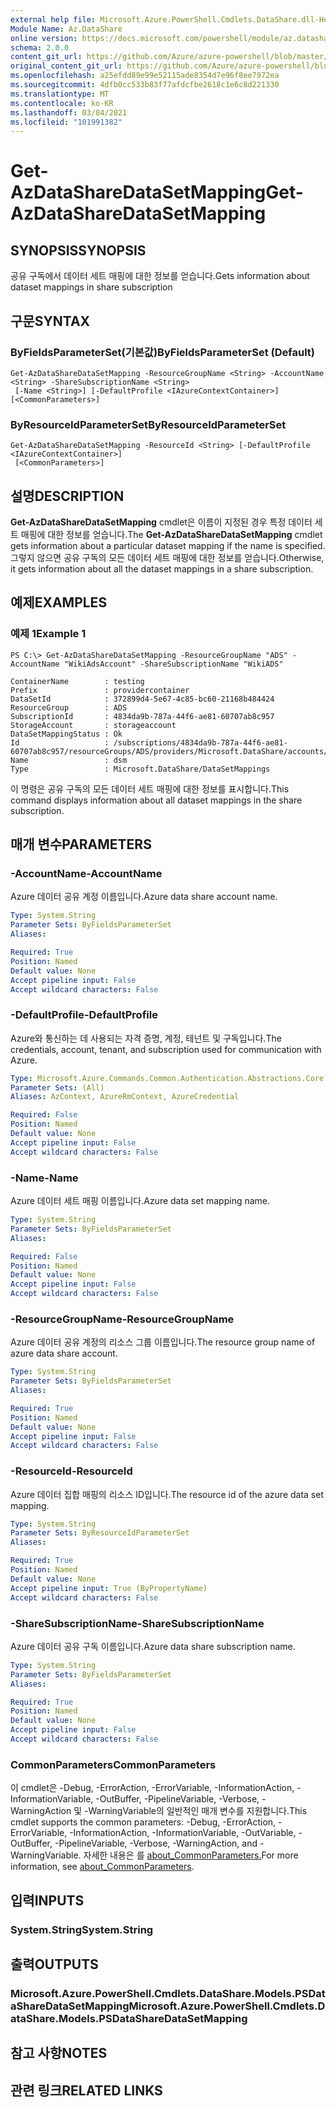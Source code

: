 ```yaml
---
external help file: Microsoft.Azure.PowerShell.Cmdlets.DataShare.dll-Help.xml
Module Name: Az.DataShare
online version: https://docs.microsoft.com/powershell/module/az.datashare/get-azdatasharedatasetmapping
schema: 2.0.0
content_git_url: https://github.com/Azure/azure-powershell/blob/master/src/DataShare/DataShare/help/Get-AzDataShareDataSetMapping.md
original_content_git_url: https://github.com/Azure/azure-powershell/blob/master/src/DataShare/DataShare/help/Get-AzDataShareDataSetMapping.md
ms.openlocfilehash: a25efdd89e99e52115ade8354d7e96f8ee7972ea
ms.sourcegitcommit: 4dfb0cc533b83f77afdcfbe2618c1e6c8d221330
ms.translationtype: MT
ms.contentlocale: ko-KR
ms.lasthandoff: 03/04/2021
ms.locfileid: "101991382"
---
```

# <span data-ttu-id="ff7c5-101">Get-AzDataShareDataSetMapping</span><span class="sxs-lookup"><span data-stu-id="ff7c5-101">Get-AzDataShareDataSetMapping</span></span>

## <span data-ttu-id="ff7c5-102">SYNOPSIS</span><span class="sxs-lookup"><span data-stu-id="ff7c5-102">SYNOPSIS</span></span>
<span data-ttu-id="ff7c5-103">공유 구독에서 데이터 세트 매핑에 대한 정보를 얻습니다.</span><span class="sxs-lookup"><span data-stu-id="ff7c5-103">Gets information about dataset mappings in share subscription</span></span>

## <span data-ttu-id="ff7c5-104">구문</span><span class="sxs-lookup"><span data-stu-id="ff7c5-104">SYNTAX</span></span>

### <span data-ttu-id="ff7c5-105">ByFieldsParameterSet(기본값)</span><span class="sxs-lookup"><span data-stu-id="ff7c5-105">ByFieldsParameterSet (Default)</span></span>
```
Get-AzDataShareDataSetMapping -ResourceGroupName <String> -AccountName <String> -ShareSubscriptionName <String>
 [-Name <String>] [-DefaultProfile <IAzureContextContainer>] [<CommonParameters>]
```

### <span data-ttu-id="ff7c5-106">ByResourceIdParameterSet</span><span class="sxs-lookup"><span data-stu-id="ff7c5-106">ByResourceIdParameterSet</span></span>
```
Get-AzDataShareDataSetMapping -ResourceId <String> [-DefaultProfile <IAzureContextContainer>]
 [<CommonParameters>]
```

## <span data-ttu-id="ff7c5-107">설명</span><span class="sxs-lookup"><span data-stu-id="ff7c5-107">DESCRIPTION</span></span>
<span data-ttu-id="ff7c5-108">**Get-AzDataShareDataSetMapping** cmdlet은 이름이 지정된 경우 특정 데이터 세트 매핑에 대한 정보를 얻습니다.</span><span class="sxs-lookup"><span data-stu-id="ff7c5-108">The **Get-AzDataShareDataSetMapping** cmdlet gets information about a particular dataset mapping if the name is specified.</span></span> <span data-ttu-id="ff7c5-109">그렇지 않으면 공유 구독의 모든 데이터 세트 매핑에 대한 정보를 얻습니다.</span><span class="sxs-lookup"><span data-stu-id="ff7c5-109">Otherwise, it gets information about all the dataset mappings in a share subscription.</span></span> 

## <span data-ttu-id="ff7c5-110">예제</span><span class="sxs-lookup"><span data-stu-id="ff7c5-110">EXAMPLES</span></span>

### <span data-ttu-id="ff7c5-111">예제 1</span><span class="sxs-lookup"><span data-stu-id="ff7c5-111">Example 1</span></span>
```
PS C:\> Get-AzDataShareDataSetMapping -ResourceGroupName "ADS" -AccountName "WikiAdsAccount" -ShareSubscriptionName "WikiADS"

ContainerName        : testing
Prefix               : providercontainer
DataSetId            : 372899d4-5e67-4c85-bc60-21168b484424
ResourceGroup        : ADS
SubscriptionId       : 4834da9b-787a-44f6-ae81-60707ab8c957
StorageAccount       : storageaccount
DataSetMappingStatus : Ok
Id                   : /subscriptions/4834da9b-787a-44f6-ae81-60707ab8c957/resourceGroups/ADS/providers/Microsoft.DataShare/accounts/WikiAdsAccount/shareSubscriptions/WikiADS/dataSetMappings/dsm
Name                 : dsm
Type                 : Microsoft.DataShare/DataSetMappings
```

 <span data-ttu-id="ff7c5-112">이 명령은 공유 구독의 모든 데이터 세트 매핑에 대한 정보를 표시합니다.</span><span class="sxs-lookup"><span data-stu-id="ff7c5-112">This command displays information about all dataset mappings in the share subscription.</span></span>

## <span data-ttu-id="ff7c5-113">매개 변수</span><span class="sxs-lookup"><span data-stu-id="ff7c5-113">PARAMETERS</span></span>

### <span data-ttu-id="ff7c5-114">-AccountName</span><span class="sxs-lookup"><span data-stu-id="ff7c5-114">-AccountName</span></span>
<span data-ttu-id="ff7c5-115">Azure 데이터 공유 계정 이름입니다.</span><span class="sxs-lookup"><span data-stu-id="ff7c5-115">Azure data share account name.</span></span>

```yaml
Type: System.String
Parameter Sets: ByFieldsParameterSet
Aliases:

Required: True
Position: Named
Default value: None
Accept pipeline input: False
Accept wildcard characters: False
```

### <span data-ttu-id="ff7c5-116">-DefaultProfile</span><span class="sxs-lookup"><span data-stu-id="ff7c5-116">-DefaultProfile</span></span>
<span data-ttu-id="ff7c5-117">Azure와 통신하는 데 사용되는 자격 증명, 계정, 테넌트 및 구독입니다.</span><span class="sxs-lookup"><span data-stu-id="ff7c5-117">The credentials, account, tenant, and subscription used for communication with Azure.</span></span>

```yaml
Type: Microsoft.Azure.Commands.Common.Authentication.Abstractions.Core.IAzureContextContainer
Parameter Sets: (All)
Aliases: AzContext, AzureRmContext, AzureCredential

Required: False
Position: Named
Default value: None
Accept pipeline input: False
Accept wildcard characters: False
```

### <span data-ttu-id="ff7c5-118">-Name</span><span class="sxs-lookup"><span data-stu-id="ff7c5-118">-Name</span></span>
<span data-ttu-id="ff7c5-119">Azure 데이터 세트 매핑 이름입니다.</span><span class="sxs-lookup"><span data-stu-id="ff7c5-119">Azure data set mapping name.</span></span>

```yaml
Type: System.String
Parameter Sets: ByFieldsParameterSet
Aliases:

Required: False
Position: Named
Default value: None
Accept pipeline input: False
Accept wildcard characters: False
```

### <span data-ttu-id="ff7c5-120">-ResourceGroupName</span><span class="sxs-lookup"><span data-stu-id="ff7c5-120">-ResourceGroupName</span></span>
<span data-ttu-id="ff7c5-121">Azure 데이터 공유 계정의 리소스 그룹 이름입니다.</span><span class="sxs-lookup"><span data-stu-id="ff7c5-121">The resource group name of azure data share account.</span></span>

```yaml
Type: System.String
Parameter Sets: ByFieldsParameterSet
Aliases:

Required: True
Position: Named
Default value: None
Accept pipeline input: False
Accept wildcard characters: False
```

### <span data-ttu-id="ff7c5-122">-ResourceId</span><span class="sxs-lookup"><span data-stu-id="ff7c5-122">-ResourceId</span></span>
<span data-ttu-id="ff7c5-123">Azure 데이터 집합 매핑의 리소스 ID입니다.</span><span class="sxs-lookup"><span data-stu-id="ff7c5-123">The resource id of the azure data set mapping.</span></span>

```yaml
Type: System.String
Parameter Sets: ByResourceIdParameterSet
Aliases:

Required: True
Position: Named
Default value: None
Accept pipeline input: True (ByPropertyName)
Accept wildcard characters: False
```

### <span data-ttu-id="ff7c5-124">-ShareSubscriptionName</span><span class="sxs-lookup"><span data-stu-id="ff7c5-124">-ShareSubscriptionName</span></span>
<span data-ttu-id="ff7c5-125">Azure 데이터 공유 구독 이름입니다.</span><span class="sxs-lookup"><span data-stu-id="ff7c5-125">Azure data share subscription name.</span></span>

```yaml
Type: System.String
Parameter Sets: ByFieldsParameterSet
Aliases:

Required: True
Position: Named
Default value: None
Accept pipeline input: False
Accept wildcard characters: False
```

### <span data-ttu-id="ff7c5-126">CommonParameters</span><span class="sxs-lookup"><span data-stu-id="ff7c5-126">CommonParameters</span></span>
<span data-ttu-id="ff7c5-127">이 cmdlet은 -Debug, -ErrorAction, -ErrorVariable, -InformationAction, -InformationVariable, -OutBuffer, -PipelineVariable, -Verbose, -WarningAction 및 -WarningVariable의 일반적인 매개 변수를 지원합니다.</span><span class="sxs-lookup"><span data-stu-id="ff7c5-127">This cmdlet supports the common parameters: -Debug, -ErrorAction, -ErrorVariable, -InformationAction, -InformationVariable, -OutVariable, -OutBuffer, -PipelineVariable, -Verbose, -WarningAction, and -WarningVariable.</span></span> <span data-ttu-id="ff7c5-128">자세한 내용은 를 [about_CommonParameters.](http://go.microsoft.com/fwlink/?LinkID=113216)</span><span class="sxs-lookup"><span data-stu-id="ff7c5-128">For more information, see [about_CommonParameters](http://go.microsoft.com/fwlink/?LinkID=113216).</span></span>

## <span data-ttu-id="ff7c5-129">입력</span><span class="sxs-lookup"><span data-stu-id="ff7c5-129">INPUTS</span></span>

### <span data-ttu-id="ff7c5-130">System.String</span><span class="sxs-lookup"><span data-stu-id="ff7c5-130">System.String</span></span>

## <span data-ttu-id="ff7c5-131">출력</span><span class="sxs-lookup"><span data-stu-id="ff7c5-131">OUTPUTS</span></span>

### <span data-ttu-id="ff7c5-132">Microsoft.Azure.PowerShell.Cmdlets.DataShare.Models.PSDataShareDataSetMapping</span><span class="sxs-lookup"><span data-stu-id="ff7c5-132">Microsoft.Azure.PowerShell.Cmdlets.DataShare.Models.PSDataShareDataSetMapping</span></span>

## <span data-ttu-id="ff7c5-133">참고 사항</span><span class="sxs-lookup"><span data-stu-id="ff7c5-133">NOTES</span></span>

## <span data-ttu-id="ff7c5-134">관련 링크</span><span class="sxs-lookup"><span data-stu-id="ff7c5-134">RELATED LINKS</span></span>
